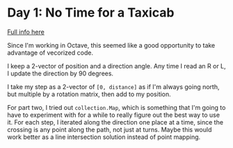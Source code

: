 # Day 1: No Time for a Taxicab

[Full info here](https://adventofcode.com/2016/day/1)

Since I'm working in Octave, this seemed like a good opportunity to take
advantage of vecorized code.

I keep a 2-vector of position and a direction angle. Any time I read an R
or L, I update the direction by 90 degrees.

I take my step as a 2-vector of `[0, distance]` as if I'm always going
north, but multiple by a rotation matrix, then add to my position.

For part two, I tried out `collection.Map`, which is something that I'm
going to have to experiment with for a while to really figure out the best
way to use it. For each step, I iterated along the direction one place at 
a time, since the crossing is any point along the path, not just at turns.
Maybe this would work better as a line intersection solution instead of
point mapping.
